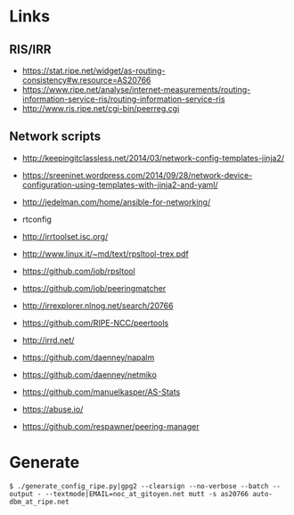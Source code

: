 # Links

## RIS/IRR
* https://stat.ripe.net/widget/as-routing-consistency#w.resource=AS20766
* https://www.ripe.net/analyse/internet-measurements/routing-information-service-ris/routing-information-service-ris
* http://www.ris.ripe.net/cgi-bin/peerreg.cgi

## Network scripts
* http://keepingitclassless.net/2014/03/network-config-templates-jinja2/
* https://sreeninet.wordpress.com/2014/09/28/network-device-configuration-using-templates-with-jinja2-and-yaml/
* http://jedelman.com/home/ansible-for-networking/
* rtconfig
* http://irrtoolset.isc.org/
* http://www.linux.it/~md/text/rpsltool-trex.pdf
* https://github.com/job/rpsltool
* https://github.com/job/peeringmatcher
* http://irrexplorer.nlnog.net/search/20766
* https://github.com/RIPE-NCC/peertools
* http://irrd.net/
* https://github.com/daenney/napalm
* https://github.com/daenney/netmiko

* https://github.com/manuelkasper/AS-Stats
* https://abuse.io/
* https://github.com/respawner/peering-manager

# Generate

    $ ./generate_config_ripe.py|gpg2 --clearsign --no-verbose --batch --output - --textmode|EMAIL=noc_at_gitoyen.net mutt -s as20766 auto-dbm_at_ripe.net
